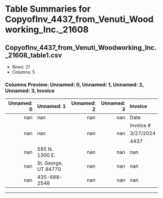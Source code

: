 # Table Summaries for CopyofInv_4437_from_Venuti_Woodworking_Inc._21608

## CopyofInv_4437_from_Venuti_Woodworking_Inc._21608_table1.csv
- Rows: 21
- Columns: 5
### Columns Preview: Unnamed: 0, Unnamed: 1, Unnamed: 2, Unnamed: 3, Invoice

|   Unnamed: 0 | Unnamed: 1           |   Unnamed: 2 |   Unnamed: 3 | Invoice   |
|-------------:|:---------------------|-------------:|-------------:|:----------|
|          nan | nan                  |          nan |          nan | Date      |
|              |                      |              |              | Invoice # |
|          nan | nan                  |          nan |          nan | 3/27/2024 |
|              |                      |              |              | 4437      |
|          nan | 595 N. 1300 E.       |          nan |          nan | nan       |
|          nan | St. George, UT 84770 |          nan |          nan | nan       |
|          nan | 435-688-2548         |          nan |          nan | nan       |

---